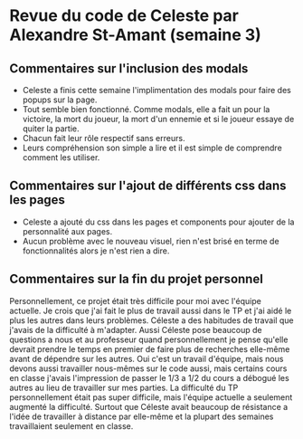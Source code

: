# Revue du code de Celeste par Alexandre St-Amant (semaine 3)

## Commentaires sur l'inclusion des modals

- Celeste a finis cette semaine l'implimentation des modals pour faire des popups sur la page. 
- Tout semble bien fonctionné. Comme modals, elle a fait un pour la victoire, la mort du joueur, la mort d'un ennemie et si le joueur essaye de quiter la partie. 
- Chacun fait leur rôle respectif sans erreurs. 
- Leurs compréhension son simple a lire et il est simple de comprendre comment les utiliser.

## Commentaires sur l'ajout de différents css dans les pages

- Celeste a ajouté du css dans les pages et components pour ajouter de la personnalité aux pages. 
- Aucun problème avec le nouveau visuel, rien n'est brisé en terme de fonctionnalités alors je n'est rien a dire.

## Commentaires sur la fin du projet personnel

Personnellement, ce projet était très difficile pour moi avec l'équipe actuelle. Je crois que j'ai fait le plus de travail aussi dans le TP et j'ai aidé le plus les autres dans leurs problèmes. Céleste a des habitudes de travail que j'avais de la difficulté à m'adapter. Aussi Céleste pose beaucoup de questions a nous et au professeur quand personnellement je pense qu'elle devrait prendre le temps en premier de faire plus de recherches elle-même avant de dépendre sur les autres. Oui c'est un travail d'équipe, mais nous devons aussi travailler nous-mêmes sur le code aussi, mais certains cours en classe j'avais l'impression de passer le 1/3 a 1/2 du cours a débogué les autres au lieu de travailler sur mes parties. La difficulté du TP personnellement était pas super difficile, mais l'équipe actuelle a seulement augmenté la difficulté. Surtout que Céleste avait beaucoup de résistance a l'idée de travailler à distance par elle-même et la plupart des semaines travaillaient seulement en classe. 